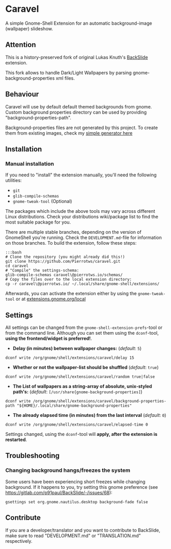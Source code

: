 # Caravel

A simple Gnome-Shell Extension for an automatic background-image (wallpaper) slideshow.

## Attention

This is a history-preserved fork of original Lukas Knuth's [BackSlide](https://gitlab.com/p91paul/BackSlide) extension.

This fork allows to handle Dark/Light Wallpapers by parsing gnome-background-properties xml files.

## Behaviour

Caravel will use by default default themed backgrounds from gnome.
Custom background properties directory can be used by providing "background-properties-path".

Background-properties files are not generated by this project.
To create them from existing images, check my [simple generator here](https://github.com/Pierrotws/background-properties-generator)

## Installation

### Manual installation

If you need to "install" the extension manually, you'll need the following utilities:

* `git`
* `glib-compile-schemas`
* `gnome-tweak-tool` (Optional)

The packages which include the above tools may vary across different Linux distributions. Check your distributions wiki/package list to find the most suitable package for you.

There are multiple stable branches, depending on the version of GnomeShell you're running. Check the `DEVELOPMENT.md`-file for information on those branches. To build the extension, follow these steps:

    :::bash
    # Clone the repository (you might already did this!)
    git clone https://github.com/Pierrotws/caravel.git
    cd caravel
    # "Compile" the settings-schema:
    glib-compile-schemas caravel\@pierrotws.io/schemas/
    # Copy the files over to the local extension directory:
    cp -r caravel\@pierrotws.io/ ~/.local/share/gnome-shell/extensions/

Afterwards, you can activate the extension either by using the `gnome-tweak-tool` or at [extensions.gnome.org/local](https://extensions.gnome.org/local/)

## Settings

All settings can be changed from the `gnome-shell-extension-prefs`-tool or from the command line. Although you can set them using the `dconf`-tool, **using the frontend/widget is preferred!**.

* **Delay (in minutes) between wallpaper changes:** (*default*: `5`)

`dconf write /org/gnome/shell/extensions/caravel/delay 15`

* **Whether or not the wallpaper-list should be shuffled** (*default*: `true`)

`dconf write /org/gnome/shell/extensions/caravel/random true|false`

* **The List of wallpapers as a string-array of absolute, unix-styled path's:** (*default*: `[/usr/share{gnome-background-properties]`)

`dconf write /org/gnome/shell/extensions/caravel/background-properties-path "${HOME}/.local/share/gnome-background-properties"`

* **The already elapsed time (in minutes) from the last interval** (*default*: `0`)

`dconf write /org/gnome/shell/extensions/caravel/elapsed-time 0`

Settings changed, using the `dconf`-tool will **apply, after the extension is restarted**.

## Troubleshooting

### Changing background hangs/freezes the system

Some users have been experiencing short freezes while changing background. If it happens to you, try setting this gnome preference (see https://gitlab.com/p91paul/BackSlide/-/issues/68):


    gsettings set org.gnome.nautilus.desktop background-fade false


## Contribute

If you are a developer/translator and you want to contribute to BackSlide, make sure to read "DEVELOPMENT.md" or "TRANSLATION.md" respectively.
